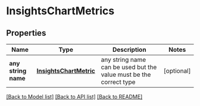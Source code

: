# InsightsChartMetrics


## Properties
Name | Type | Description | Notes
------------ | ------------- | ------------- | -------------
**any string name** | [**InsightsChartMetric**](InsightsChartMetric.md) | any string name can be used but the value must be the correct type | [optional]

[[Back to Model list]](../README.md#documentation-for-models) [[Back to API list]](../README.md#documentation-for-api-endpoints) [[Back to README]](../README.md)


